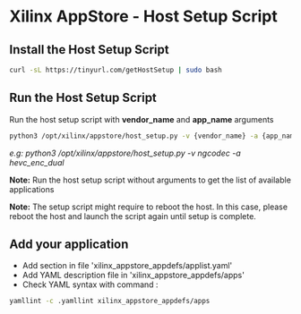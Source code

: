 
# Xilinx AppStore - Host Setup Script

## Install the Host Setup Script
````bash
curl -sL https://tinyurl.com/getHostSetup | sudo bash
````

## Run the Host Setup Script
Run the host setup script with **vendor_name** and **app_name** arguments
````bash
python3 /opt/xilinx/appstore/host_setup.py -v {vendor_name} -a {app_name}
````

*e.g: python3 /opt/xilinx/appstore/host_setup.py -v ngcodec -a hevc_enc_dual*

**Note:** Run the host setup script without arguments to get the list of available applications

**Note:** The setup script might require to reboot the host. In this case, please reboot the host and launch the script again until setup is complete.

## Add your application
- Add section in file 'xilinx_appstore_appdefs/applist.yaml'
- Add YAML description file in 'xilinx_appstore_appdefs/apps'
- Check YAML syntax with command : 
````bash
yamllint -c .yamllint xilinx_appstore_appdefs/apps
````


